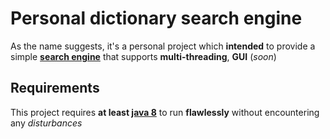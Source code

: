 # Personal dictionary search engine

As the name suggests, it's a personal project which **intended** to provide a simple **<ins>search engine</ins>** that supports **multi-threading**, **GUI** (_soon_)

## Requirements

This project requires **at least <ins>java 8<ins>** to run **flawlessly** without encountering any _disturbances_
